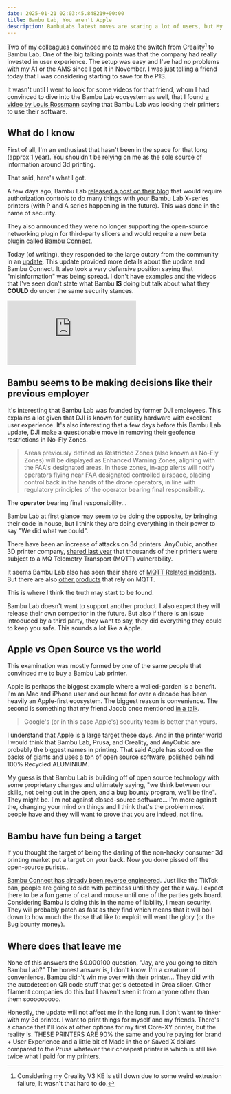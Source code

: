 ```yaml
---
date: 2025-01-21 02:03:45.848219+00:00
title: Bambu Lab, You aren't Apple
description: BambuLabs latest moves are scaring a lot of users, but My hope is the backlash will keep them from going too far.
---
```


Two of my colleagues convinced me to make the switch from Creality[^1] to Bambu Lab. One of the big talking points was that the company had really invested in user experience. The setup was easy and I've had no problems with my A1 or the AMS since I got it in November. I was just telling a friend today that I was considering starting to save for the P1S.

It wasn't until I went to look for some videos for that friend, whom I had convinced to dive into the Bambu Lab ecosystem as well, that I found [a video by Louis Rossmann](https://www.youtube.com/watch?v=aIyaDD8onIE) saying that Bambu Lab was locking their printers to use their software.

## What do I know

First of all, I'm an enthusiast that hasn't been in the space for that long (approx 1 year). You shouldn't be relying on me as the sole source of information around 3d printing.

That said, here's what I got.

A few days ago, Bambu Lab [released a post on their blog](https://blog.bambulab.com/firmware-update-introducing-new-authorization-control-system-2/) that would require authorization controls to do many things with your Bambu Lab X-series printers (with P and A series happening in the future). This was done in the name of security.

They also announced they were no longer supporting the open-source networking plugin for third-party slicers and would require a new beta plugin called [Bambu Connect](https://wiki.bambulab.com/en/software/bambu-connect?ref=blog.bambulab.com).

Today (of writing), they responded to the large outcry from the community in an [update](https://blog.bambulab.com/updates-and-third-party-integration-with-bambu-connect/). This update provided more details about the update and Bambu Connect. It also took a very defensive position saying that "misinformation" was being spread. I don't have examples and the videos that I've seen don't state what Bambu **IS** doing but talk about what they **COULD** do under the same security stances.

<iframe src="https://www.youtube.com/embed/gFotkmlPAT4?si=MHVNmYyOMbvZPBue" title="YouTube video player" frameborder="0" allow="accelerometer; autoplay; clipboard-write; encrypted-media; gyroscope; picture-in-picture; web-share" referrerpolicy="strict-origin-when-cross-origin" allowfullscreen></iframe>

## Bambu seems to be making decisions like their previous employer

It's interesting that Bambu Lab was founded by former DJI employees. This explains a lot given that DJI is known for quality hardware with excellent user experience. It's also interesting that a few days before this Bambu Lab update, DJI make a questionable move in removing their geofence restrictions in No-Fly Zones.

> Areas previously defined as Restricted Zones (also known as No-Fly Zones) will be displayed as Enhanced Warning Zones, aligning with the FAA's designated areas. In these zones, in-app alerts will notify operators flying near FAA designated controlled airspace, placing control back in the hands of the drone operators, in line with regulatory principles of the operator bearing final responsibility.

The **operator** bearing final responsibility...

Bambu Lab at first glance may seem to be doing the opposite, by bringing their code in house, but I think they are doing everything in their power to say "We did what we could".

There have been an increase of attacks on 3d printers. AnyCubic, another 3D printer company, [shared last year](https://store.anycubic.com/blogs/news/security-issue-of-Anycubic-cloud) that thousands of their printers were subject to a MQ Telemetry Transport (MQTT) vulnerability.

It seems Bambu Lab also has seen their share of [MQTT Related incidents](https://forum.bambulab.com/t/bambu-lab-mqtt-limitations/83440). But there are also [other products](https://biqu.equipment/products/bigtreetech-panda-touch-5-display-for-bambu-lab-printers) that rely on MQTT.

This is where I think the truth may start to be found.

Bambu Lab doesn't want to support another product. I also expect they will release their own competitor in the future. But also if there is an issue introduced by a third party, they want to say, they did everything they could to keep you safe. This sounds a lot like a Apple.

## Apple vs Open Source vs the world

This examination was mostly formed by one of the same people that convinced me to buy a Bambu Lab printer.

Apple is perhaps the biggest example where a walled-garden is a benefit. I'm an Mac and iPhone user and our home for over a decade has been heavily an Apple-first ecosystem. The biggest reason is convenience. The second is something that my friend Jacob once mentioned [in a talk](https://youtu.be/qphoNm9LiXM?si=Mc8yRvJD9tNELY4n&t=2031).

> Google's (or in this case Apple's) security team is better than yours.

I understand that Apple is a large target these days. And in the printer world I would think that Bambu Lab, Prusa, and Creality, and AnyCubic are probably the biggest names in printing. That said Apple has stood on the backs of giants and uses a ton of open source software, polished behind 100% Recycled ALUMINIUM.

My guess is that Bambu Lab is building off of open source technology with some proprietary changes and ultimately saying, "we think between our skills, not being out in the open, and a bug bounty program, we'll be fine". They might be. I'm not against closed-source software... I'm more against the, changing your mind on things and I think that's the problem most people have and they will want to prove that you are indeed, not fine.

## Bambu have fun being a target

If you thought the target of being the darling of the non-hacky consumer 3d printing market put a target on your back. Now you done pissed off the open-source purists...

[Bambu Connect has already been reverse engineered](https://www.reddit.com/r/OrcaSlicer/comments/1i2t6l8/comment/m7tuf2i/). Just like the TikTok ban, people are going to side with pettiness until they get their way. I expect there to be a fun game of cat and mouse until one of the parties gets board. Considering Bambu is doing this in the name of liability, I mean security. They will probably patch as fast as they find which means that it will boil down to how much the those that like to exploit will want the glory (or the Bug bounty money).

## Where does that leave me

None of this answers the $0.000100 question, "Jay, are you going to ditch Bambu Lab?" The honest answer is, I don't know. I'm a creature of convenience. Bambu didn't win me over with their printer... They did with the autodetection QR code stuff that get's detected in Orca slicer. Other filament companies do this but I haven't seen it from anyone other than them sooooooooo.

Honestly, the update will not affect me in the long run. I don't want to tinker with my 3d printer. I want to print things for myself and my friends. There's a chance that I'll look at other options for my first Core-XY printer, but the reality is. THESE PRINTERS ARE 90% the same and you're paying for brand + User Experience and a little bit of Made in the <COUNTRY YOU CARE ABOUT> or Saved X dollars compared to the Prusa whatever their cheapest printer is which is still like twice what I paid for my printers.

[^1]: Considering my Creality V3 KE is still down due to some weird extrusion failure, It wasn't that hard to do.
